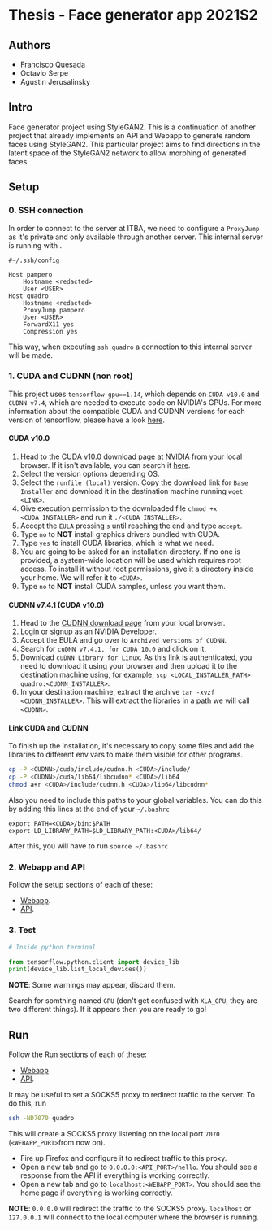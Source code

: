 # Thesis - Face generator app 2021S2
## Authors
* Francisco Quesada
* Octavio Serpe
* Agustin Jerusalinsky


## Intro
Face generator project using StyleGAN2. This is a continuation of another project that already
implements an API and Webapp to generate random faces using StyleGAN2.
This particular project aims to find directions in the latent space of the StyleGAN2 network
to allow morphing of generated faces.

## Setup
### 0. SSH connection
In order to connect to the server at ITBA, we need to configure a `ProxyJump` as it's private and only
available through another server. This internal server is running <redacted> with <redacted>.

```
#~/.ssh/config

Host pampero
    Hostname <redacted>
    User <USER>
Host quadro
    Hostname <redacted>
    ProxyJump pampero
    User <USER>
    ForwardX11 yes
    Compression yes
```

This way, when executing `ssh quadro` a connection to this internal server will be made.

### 1. CUDA and CUDNN (non root)
This project uses `tensorflow-gpu==1.14`, which depends on `CUDA v10.0` and `CUDNN v7.4`, which are needed to execute code
on NVIDIA's GPUs. For more information about the compatible CUDA and CUDNN versions for each version of tensorflow, please
have a look [here](https://www.tensorflow.org/install/source#gpu).

#### CUDA v10.0
1. Head to the [CUDA v10.0 download page at NVIDIA](https://developer.nvidia.com/cuda-10.0-download-archive) from your local browser. If it isn't available, you can search it [here](https://developer.nvidia.com/cuda-toolkit-archive).
2. Select the version options depending OS.
3. Select the `runfile (local)` version. Copy the download link for `Base Installer` and download it in the destination machine running `wget <LINK>`.
4. Give execution permission to the downloaded file `chmod +x <CUDA_INSTALLER>` and run it `./<CUDA_INSTALLER>`.
5. Accept the `EULA` pressing `s` until reaching the end and type `accept`.
6. Type `no` to **NOT** install graphics drivers bundled with CUDA.
7. Type `yes` to install CUDA libraries, which is what we need. 
8. You are going to be asked for an installation directory. If no one is provided, a system-wide location will be used which requires root access. To install it without root permissions, give it a directory inside your home. We will refer it to `<CUDA>`.
9. Type `no` to **NOT** install CUDA samples, unless you want them.

#### CUDNN v7.4.1 (CUDA v10.0)
1. Head to the [CUDNN download page](https://developer.nvidia.com/rdp/cudnn-download) from your local browser.
2. Login or signup as an NVIDIA Developer.
3. Accept the EULA and go over to `Archived versions of CUDNN`.
4. Search for `cuDNN v7.4.1, for CUDA 10.0` and click on it.
5. Download `cuDNN Library for Linux`. As this link is authenticated, you need to download it using your browser and then upload it to the destination machine using, for example, `scp <LOCAL_INSTALLER_PATH> quadro:<CUDNN_INSTALLER>`.
6. In your destination machine, extract the archive `tar -xvzf <CUDNN_INSTALLER>`. This will extract the libraries in a path we will call `<CUDNN>`.

#### Link CUDA and CUDNN
To finish up the installation, it's necessary to copy some files and add the libraries to different env vars to make them visible for other programs.
```bash
cp -P <CUDNN>/cuda/include/cudnn.h <CUDA>/include/
cp -P <CUDNN>/cuda/lib64/libcudnn* <CUDA>/lib64
chmod a+r <CUDA>/include/cudnn.h <CUDA>/lib64/libcudnn*
```

Also you need to include this paths to your global variables. You can do this by adding this lines at the end of your `~/.bashrc`
```
export PATH=<CUDA>/bin:$PATH
export LD_LIBRARY_PATH=$LD_LIBRARY_PATH:<CUDA>/lib64/
```

After this, you will have to run `source ~/.bashrc`

### 2. Webapp and API
Follow the setup sections of each of these:

- [Webapp](./webapp/README.md#Setup).
- [API](./api/README.md#Setup).

### 3. Test
```python
# Inside python terminal

from tensorflow.python.client import device_lib
print(device_lib.list_local_devices())
```

**NOTE**: Some warnings may appear, discard them.

Search for somthing named `GPU` (don't get confused with `XLA_GPU`, they are two different things). If it appears then you are ready to go!

## Run
Follow the Run sections of each of these:

- [Webapp](./webapp/README.md#Run)
- [API](./api/README.md#Run).

It may be useful to set a SOCKS5 proxy to redirect traffic to the server. To do this, run
```bash
ssh -ND7070 quadro
```

This will create a SOCKS5 proxy listening on the local port `7070` (`<WEBAPP_PORT>`from now on).

- Fire up Firefox and configure it to redirect traffic to this proxy. 
- Open a new tab and go to `0.0.0.0:<API_PORT>/hello`. You should see a response from the API if everything is working correctly.
- Open a new tab and go to `localhost:<WEBAPP_PORT>`. You should see the home page if everything is working correctly.

**NOTE**: `0.0.0.0` will redirect the traffic to the SOCKS5 proxy. `localhost` or `127.0.0.1` will connect to the local computer where the browser is running.
